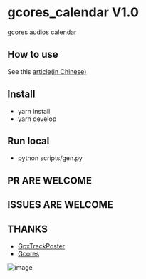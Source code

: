# gcores_calendar V1.0
gcores audios calendar

## How to use
See this [article(in Chinese)](https://www.gcores.com/articles/128605)

## Install
 - yarn install
 - yarn develop

## Run local

- python scripts/gen.py

## PR ARE WELCOME

## ISSUES ARE WELCOME

## THANKS
- [GpxTrackPoster](https://github.com/flopp/GpxTrackPoster)
- [Gcores](https://www.gcores.com/)

![image](https://user-images.githubusercontent.com/15976103/92892189-1decbc80-f44b-11ea-9cf8-e1ded4bed4df.png)
